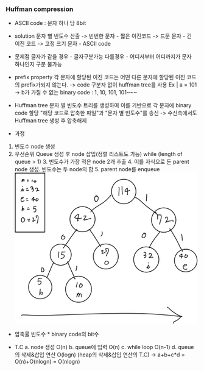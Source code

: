 ### Huffman compression
- ASCII code : 문자 하나 당 8bit

- solution
문자 별 빈도수 산출
-> 빈번한 문자 - 짧은 이진코드
-> 드문 문자 - 긴 이진 코드
-> 고정 크기 문자 - ASCII code 

- 문제점
글자가 같을 경우 - 글자구분가능
다를경우 - 어디서부터 어디까지가 문자 하나인지 구분 불가능

- prefix property
각 문자에 할당된 이진 코드는 어떤 다른 문자에 할당된 이진 코드의 prefix가되지 않는다.
-> code 구분자 없이 huffman tree를 사용
Ex | a = 101 -> b가 가질 수 없는 binary code : 1, 10, 101, 101~~~

- Huffman tree
문자 별 빈도수 트리를 생성하여 이를 기반으로 각 문자에 binary code 할당
"해당 코드로 압축한 파일"과 "문자 별 빈도수"를 송신
-> 수신측에서도 Huffman tree 생성 후 압축해제

- 과정
1. 빈도수 node 생성
2. 우선순위 Queue 생성 후 node 삽입(정렬 리스트도 가능)
while (length of queue > 1)
    3. 빈도수가 가장 적은 node 2개 추출
    4. 이를 자식으로 둔 parent node 생성. 빈도수는 두 node의 합
    5. parent node를 enqueue
![alt text](../images/image-4.png)

- 압축률
빈도수 * binary code의 bit수

- T.C
a. node 생성 O(n)
b. queue에 입력 O(n)
c. while loop O(n-1)
d. queue의 삭제&삽입 연산 O(logn)   (heap의 삭제&삽입 연산의 T.C)
-> a+b+c*d = O(n)+O(nlogn) = O(nlogn)

